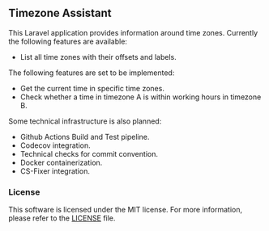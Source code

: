 ## Timezone Assistant
This Laravel application provides information around time zones. Currently the following features are available:
- List all time zones with their offsets and labels.

The following features are set to be implemented:
- Get the current time in specific time zones.
- Check whether a time in timezone A is within working hours in timezone B.

Some technical infrastructure is also planned:
- Github Actions Build and Test pipeline.
- Codecov integration.
- Technical checks for commit convention.
- Docker containerization.
- CS-Fixer integration.

### License
This software is licensed under the MIT license. For more information, please refer to the [LICENSE](LICENSE) file.
